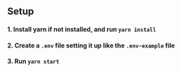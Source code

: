 ## Setup

#### 1. Install yarn if not installed, and run `yarn install`

#### 2. Create a `.env` file setting it up like the `.env-example` file

#### 3. Run `yarn start`
